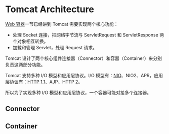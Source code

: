 # Tomcat Architecture

[Web 容器](./)一节已经讲到 Tomcat 需要实现两个核心功能：

* 处理 Socket 连接，把网络字节流与 ServletRequest 和 ServletResponse 两个对象相互转换。
* 加载和管理 Servlet，处理 Request 请求。

Tomcat 设计了两个核心组件连接器（Connector）和容器（Container）来分别负责这两部分功能。

Tomcat 支持多种 I/O 模型和应用层协议。I/O 模型有：[NIO](../class-libraries/java-nio.md#3-java-nio)、NIO2、APR，应用层协议有：[HTTP 1.1](../../computer-science/network-protocol/application-layer.md#http)、AJP、HTTP 2。

所以为了实现多种 I/O 模型和应用层协议，一个容器可能对接多个连接器。



## Connector

## Container

